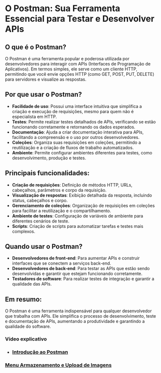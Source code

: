 # O Postman: Sua Ferramenta Essencial para Testar e Desenvolver APIs

## O que é o Postman?

O Postman é uma ferramenta popular e poderosa utilizada por desenvolvedores para interagir com APIs (Interfaces de Programação de Aplicativos). Em termos simples, ele serve como um cliente HTTP, permitindo que você envie opções HTTP (como GET, POST, PUT, DELETE) para servidores e visualize as respostas.

## Por que usar o Postman?

- **Facilidade de uso**: Possui uma interface intuitiva que simplifica a criação e execução de requisições, mesmo para quem não é especialista em HTTP.
- **Testes**: Permite realizar testes detalhados de APIs, verificando se estão funcionando corretamente e retornando os dados esperados.
- **Documentação**: Ajuda a criar documentação interativa para APIs, facilitando a compreensão e o uso por outros desenvolvedores.
- **Coleções**: Organiza suas requisições em coleções, permitindo a reutilização e a criação de fluxos de trabalho automatizados.
- **Ambiente**: Permite configurar ambientes diferentes para testes, como desenvolvimento, produção e testes.

## Principais funcionalidades:

- **Criação de requisições**: Definição de métodos HTTP, URLs, cabeçalhos, parâmetros e corpo da requisição.
- **Visualização de respostas**: Exibição detalhada da resposta, incluindo status, cabeçalhos e corpo.
- **Gerenciamento de coleções**: Organização de requisições em coleções para facilitar a reutilização e o compartilhamento.
- **Ambiente de testes**: Configuração de variáveis ​​de ambiente para diferentes cenários de teste.
- **Scripts**: Criação de scripts para automatizar tarefas e testes mais complexos.

## Quando usar o Postman?

- **Desenvolvedores de front-end**: Para aumentar APIs e construir interfaces que se conectem a serviços back-end.
- **Desenvolvedores de back-end**: Para testar as APIs que estão sendo desenvolvidas e garantir que estejam funcionando corretamente.
- **Testadores de software**: Para realizar testes de integração e garantir a qualidade das APIs.

## Em resumo:

O Postman é uma ferramenta indispensável para qualquer desenvolvedor que trabalha com APIs. Ele simplifica o processo de desenvolvimento, teste e documentação de APIs, aumentando a produtividade e garantindo a qualidade do software.

### Vídeo explicativo

- ### [Introdução ao Postman](https://www.youtube.com/watch?v=op81bMbgZXs)

### [Menu Armazenamento e Upload de Imagens](menu.md)

